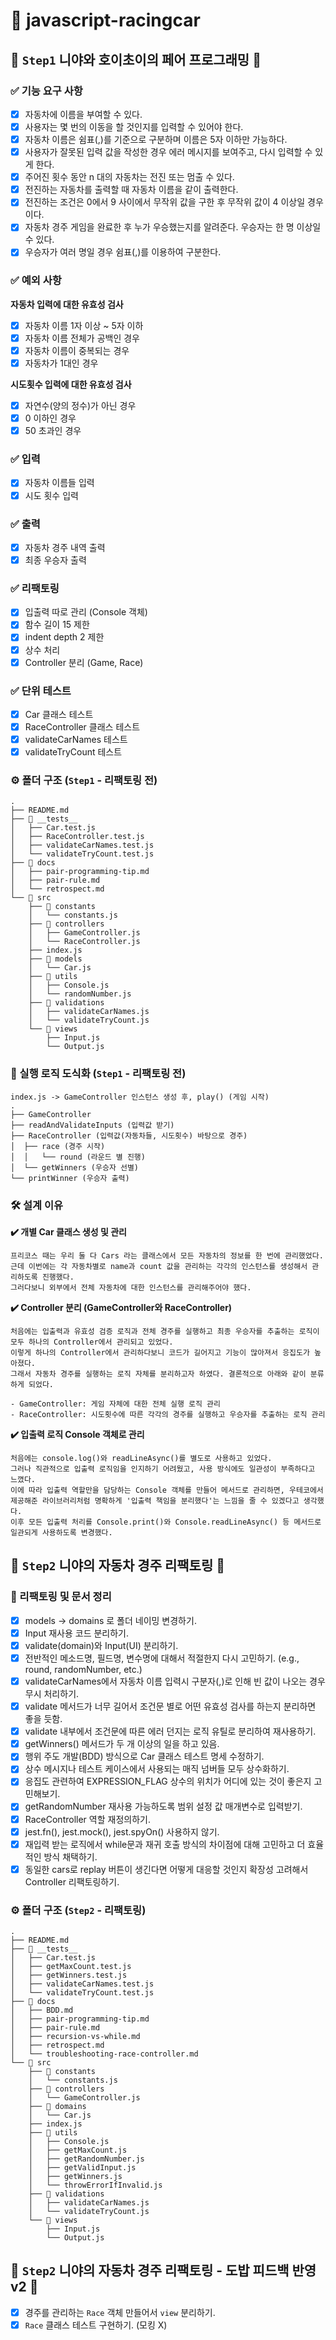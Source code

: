 # 🚗 javascript-racingcar

## 🐥 `Step1` 니야와 호이초이의 페어 프로그래밍 🐥

### ✅ 기능 요구 사항

- [x] 자동차에 이름을 부여할 수 있다.
- [x] 사용자는 몇 번의 이동을 할 것인지를 입력할 수 있어야 한다.
- [x] 자동차 이름은 쉼표(,)를 기준으로 구분하며 이름은 5자 이하만 가능하다.
- [x] 사용자가 잘못된 입력 값을 작성한 경우 에러 메시지를 보여주고, 다시 입력할 수 있게 한다.
- [x] 주어진 횟수 동안 n 대의 자동차는 전진 또는 멈출 수 있다.
- [x] 전진하는 자동차를 출력할 때 자동차 이름을 같이 출력한다.
- [x] 전진하는 조건은 0에서 9 사이에서 무작위 값을 구한 후 무작위 값이 4 이상일 경우이다.
- [x] 자동차 경주 게임을 완료한 후 누가 우승했는지를 알려준다. 우승자는 한 명 이상일 수 있다.
- [x] 우승자가 여러 명일 경우 쉼표(,)를 이용하여 구분한다.

### ✅ 예외 사항

**자동차 입력에 대한 유효성 검사**

- [x] 자동차 이름 1자 이상 ~ 5자 이하
- [x] 자동차 이름 전체가 공백인 경우
- [x] 자동차 이름이 중복되는 경우
- [x] 자동차가 1대인 경우

**시도횟수 입력에 대한 유효성 검사**

- [x] 자연수(양의 정수)가 아닌 경우
- [x] 0 이하인 경우
- [x] 50 초과인 경우

### ✅ 입력

- [x] 자동차 이름들 입력
- [x] 시도 횟수 입력

### ✅ 출력

- [x] 자동차 경주 내역 출력
- [x] 최종 우승자 출력

### ✅ 리팩토링

- [x] 입출력 따로 관리 (Console 객체)
- [x] 함수 길이 15 제한
- [x] indent depth 2 제한
- [x] 상수 처리
- [x] Controller 분리 (Game, Race)

### ✅ 단위 테스트

- [x] Car 클래스 테스트
- [x] RaceController 클래스 테스트
- [x] validateCarNames 테스트
- [x] validateTryCount 테스트

### ⚙️ 폴더 구조 (`Step1` - 리팩토링 전)

```
.
├── README.md
├── 📂 __tests__
│   ├── Car.test.js
│   ├── RaceController.test.js
│   ├── validateCarNames.test.js
│   └── validateTryCount.test.js
├── 📂 docs
│   ├── pair-programming-tip.md
│   ├── pair-rule.md
│   └── retrospect.md
└── 📂 src
    ├── 📂 constants
    │   └── constants.js
    ├── 📂 controllers
    │   ├── GameController.js
    │   └── RaceController.js
    ├── index.js
    ├── 📂 models
    │   └── Car.js
    ├── 📂 utils
    │   ├── Console.js
    │   └── randomNumber.js
    ├── 📂 validations
    │   ├── validateCarNames.js
    │   └── validateTryCount.js
    └── 📂 views
        ├── Input.js
        └── Output.js

```

### 🧩 실행 로직 도식화 (`Step1` - 리팩토링 전)

```
index.js -> GameController 인스턴스 생성 후, play() (게임 시작)
.
├── GameController
├── readAndValidateInputs (입력값 받기)
├── RaceController (입력값(자동차들, 시도횟수) 바탕으로 경주)
│  ├── race (경주 시작)
│  │   └── round (라운드 별 진행)
│  └── getWinners (우승자 선별)
└── printWinner (우승자 출력)
```

### 🛠️ 설계 이유

**✔️ 개별 Car 클래스 생성 및 관리**

```
프리코스 때는 우리 둘 다 Cars 라는 클래스에서 모든 자동차의 정보를 한 번에 관리했었다.
근데 이번에는 각 자동차별로 name과 count 값을 관리하는 각각의 인스턴스를 생성해서 관리하도록 진행했다.
그러다보니 외부에서 전체 자동차에 대한 인스턴스를 관리해주어야 했다.
```

**✔️ Controller 분리 (GameController와 RaceController)**

```
처음에는 입출력과 유효성 검증 로직과 전체 경주를 실행하고 최종 우승자를 추출하는 로직이 모두 하나의 Controller에서 관리되고 있었다.
이렇게 하나의 Controller에서 관리하다보니 코드가 길어지고 기능이 많아져서 응집도가 높아졌다.
그래서 자동차 경주를 실행하는 로직 자체를 분리하고자 하였다. 결론적으로 아래와 같이 분류하게 되었다.

- GameController: 게임 자체에 대한 전체 실행 로직 관리
- RaceController: 시도횟수에 따른 각각의 경주를 실행하고 우승자를 추출하는 로직 관리
```

**✔️ 입출력 로직 Console 객체로 관리**

```
처음에는 console.log()와 readLineAsync()를 별도로 사용하고 있었다.
그러나 직관적으로 입출력 로직임을 인지하기 어려웠고, 사용 방식에도 일관성이 부족하다고 느꼈다.
이에 따라 입출력 역할만을 담당하는 Console 객체를 만들어 메서드로 관리하면, 우테코에서 제공해준 라이브러리처럼 명확하게 '입출력 책임을 분리했다'는 느낌을 줄 수 있겠다고 생각했다.
이후 모든 입출력 처리를 Console.print()와 Console.readLineAsync() 등 메서드로 일관되게 사용하도록 변경했다.
```

## 🐥 `Step2` 니야의 자동차 경주 리팩토링 🐥

### 📌 리팩토링 및 문서 정리

- [x] models -> domains 로 폴더 네이밍 변경하기.
- [x] Input 재사용 코드 분리하기.
- [x] validate(domain)와 Input(UI) 분리하기.
- [x] 전반적인 메소드명, 필드명, 변수명에 대해서 적절한지 다시 고민하기. (e.g., round, randomNumber, etc.)
- [x] validateCarNames에서 자동차 이름 입력시 구분자(,)로 인해 빈 값이 나오는 경우 무시 처리하기.
- [x] validate 메서드가 너무 길어서 조건문 별로 어떤 유효성 검사를 하는지 분리하면 좋을 듯함.
- [x] validate 내부에서 조건문에 따른 에러 던지는 로직 유틸로 분리하여 재사용하기.
- [x] getWinners() 메서드가 두 개 이상의 일을 하고 있음.
- [x] 행위 주도 개발(BDD) 방식으로 Car 클래스 테스트 명세 수정하기.
- [x] 상수 메시지나 테스트 케이스에서 사용되는 매직 넘버들 모두 상수화하기.
- [x] 응집도 관련하여 EXPRESSION_FLAG 상수의 위치가 어디에 있는 것이 좋은지 고민해보기.
- [x] getRandomNumber 재사용 가능하도록 범위 설정 값 매개변수로 입력받기.
- [x] RaceController 역할 재정의하기.
- [x] jest.fn(), jest.mock(), jest.spyOn() 사용하지 않기.
- [x] 재입력 받는 로직에서 while문과 재귀 호출 방식의 차이점에 대해 고민하고 더 효율적인 방식 채택하기.
- [x] 동일한 cars로 replay 버튼이 생긴다면 어떻게 대응할 것인지 확장성 고려해서 Controller 리팩토링하기.

### ⚙️ 폴더 구조 (`Step2` - 리팩토링)

```
.
├── README.md
├── 📂 __tests__
│   ├── Car.test.js
│   ├── getMaxCount.test.js
│   ├── getWinners.test.js
│   ├── validateCarNames.test.js
│   └── validateTryCount.test.js
├── 📂 docs
│   ├── BDD.md
│   ├── pair-programming-tip.md
│   ├── pair-rule.md
│   ├── recursion-vs-while.md
│   ├── retrospect.md
│   └── troubleshooting-race-controller.md
└── 📂 src
    ├── 📂 constants
    │   └── constants.js
    ├── 📂 controllers
    │   └── GameController.js
    ├── 📂 domains
    │   └── Car.js
    ├── index.js
    ├── 📂 utils
    │   ├── Console.js
    │   ├── getMaxCount.js
    │   ├── getRandomNumber.js
    │   ├── getValidInput.js
    │   ├── getWinners.js
    │   └── throwErrorIfInvalid.js
    ├── 📂 validations
    │   ├── validateCarNames.js
    │   └── validateTryCount.js
    └── 📂 views
        ├── Input.js
        └── Output.js
```

## 🐥 `Step2` 니야의 자동차 경주 리팩토링 - 도밥 피드백 반영 v2 🐥

- [x] 경주를 관리하는 `Race` 객체 만들어서 `view` 분리하기.
- [x] `Race` 클래스 테스트 구현하기. (모킹 X)
